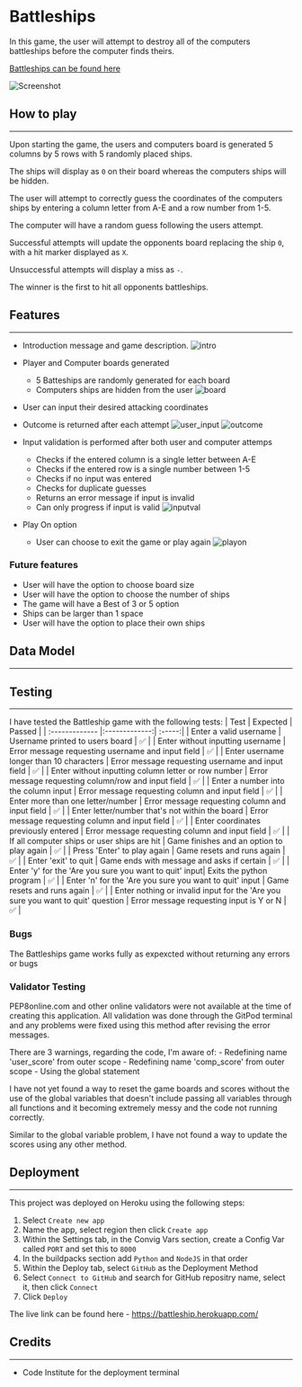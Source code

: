 # Battleships
In this game, the user will attempt to destroy all of the computers battleships before the computer finds theirs.

[Battleships can be found here](https://battleship.herokuapp.com/)

![Screenshot](screenshot)
## How to play
-----
Upon starting the game, the users and computers board is generated 5 columns by 5 rows with 5 randomly placed ships.

The ships will display as `0` on their board whereas the computers ships will be hidden.

The user will attempt to correctly guess the coordinates of the computers ships by entering a column letter from A-E and a row number from 1-5.

The computer will have a random guess following the users attempt.

Successful attempts will update the opponents board replacing the ship `0`, with a hit marker displayed as `X`.

Unsuccessful attempts will display a miss as `-`.

The winner is the first to hit all opponents battleships.

## Features
-----
- Introduction message and game description.
![intro](intro)

- Player and Computer boards generated
    - 5 Batteships are randomly generated for each board
    - Computers ships are hidden from the user
![board](board)
- User can input their desired attacking coordinates
- Outcome is returned after each attempt
![user_input](userinput)
![outcome](outcome)

- Input validation is performed after both user and computer attemps
    - Checks if the entered column is a single letter between A-E
    - Checks if the entered row is a single number between 1-5
    - Checks if no input was entered
    - Checks for duplicate guesses
    - Returns an error message if input is invalid
    - Can only progress if input is valid
![inputval](inputval)
- Play On option
    - User can choose to exit the game or play again
![playon](playon)

### Future features

- User will have the option to choose board size
- User will have the option to choose the number of ships
- The game will have a Best of 3 or 5 option
- Ships can be larger than 1 space
- User will have the option to place their own ships

## Data Model
-----



## Testing
-----
I have tested the Battleship game with the following tests:
| Test       | Expected           | Passed  |
| :------------- |:-------------:| :-----:|
| Enter a valid username      | Username printed to users board | ✅ |
| Enter without inputting username      | Error message requesting username and input field | ✅ |
| Enter username longer than 10 characters | Error message requesting username and input field | ✅ |
| Enter without inputting column letter or row number     | Error message requesting column/row and input field      |   ✅ |
| Enter a number into the column input | Error message requesting column and input field      | ✅ |
| Enter more than one letter/number | Error message requesting column and input field | ✅  |
| Enter letter/number that's not within the board | Error message requesting column and input field | ✅  |
| Enter coordinates previously entered  | Error message requesting column and input field |  ✅ |
| If all computer ships or user ships are hit  | Game finishes and an option to play again |  ✅ |
| Press 'Enter' to play again  | Game resets and runs again |  ✅ |
| Enter 'exit' to quit | Game ends with message and asks if certain |  ✅ |
| Enter 'y' for the 'Are you sure you want to quit' input| Exits the python program |  ✅ |
| Enter 'n' for the 'Are you sure you want to quit' input | Game resets and runs again |  ✅ |
| Enter nothing or invalid input for the 'Are you sure you want to quit' question | Error message requesting input is Y or N |  ✅ |

### Bugs

The Battleships game works fully as expexcted without returning any errors or bugs

### Validator Testing

PEP8online.com and other online validators were not available at the time of creating this application.
All validation was done through the GitPod terminal and any problems were fixed using this method after revising the error messages.

There are 3 warnings, regarding the code, I'm aware of:
    - Redefining name 'user_score' from outer scope
    - Redefining name 'comp_score' from outer scope
    - Using the global statement

I have not yet found a way to reset the game boards and scores without the use of the global variables that doesn't include passing all variables through all functions and it becoming extremely messy and the code not running correctly.

Similar to the global variable problem, I have not found a way to update the scores using any other method.

## Deployment
-----
This project was deployed on Heroku using the following steps:

1. Select `Create new app`
2. Name the app, select region then click `Create app`
3. Within the Settings tab, in the Convig Vars section, create a Config Var called `PORT` and set this to `8000`
4. In the buildpacks section add `Python` and `NodeJS` in that order
5. Within the Deploy tab, select `GitHub` as the Deployment Method
6. Select `Connect to GitHub` and search for GitHub repositry name, select it, then click `Connect`
7. Click `Deploy`

The live link can be found here - https://battleship.herokuapp.com/

## Credits
-----
- Code Institute for the deployment terminal